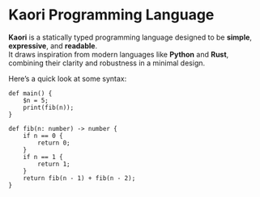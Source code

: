 # Kaori Programming Language

**Kaori** is a statically typed programming language designed to be **simple**, **expressive**, and **readable**.  
It draws inspiration from modern languages like **Python** and **Rust**, combining their clarity and robustness in a minimal design.

Here’s a quick look at some syntax:

```kaori
def main() {
    $n = 5;
    print(fib(n));
}

def fib(n: number) -> number {
    if n == 0 {
        return 0;
    }
    if n == 1 {
        return 1;
    }
    return fib(n - 1) + fib(n - 2);
}
```
